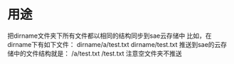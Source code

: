 # 用途
把dirname文件夹下所有文件都以相同的结构同步到sae云存储中
比如，在dirname下有如下文件：
    dirname/a/test.txt
    dirname/test.txt
推送到sae的云存储中的文件结构就是：
    /a/test.txt
    /test.txt
注意空文件夹不推送

